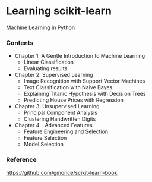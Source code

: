 Learning scikit-learn
=====================

Machine Learning in Python

### Contents

- Chapter 1: A Gentle Introduction to Machine Learning
  - Linear Classification
  - Evaluating results
- Chapter 2: Supervised Learning
  - Image Recognition with Support Vector Machines
  - Text Classification with Naive Bayes
  - Explaining Titanic Hypothesis with Decision Trees
  - Predicting House Prices with Regression
- Chapter 3: Unsupervised Learning
  - Principal Component Analysis
  - Clustering Handwritten Digits
- Chapter 4 - Advanced Features
  - Feature Engineering and Selection
  - Feature Selection
  - Model Selection
  
### Reference

https://github.com/gmonce/scikit-learn-book
